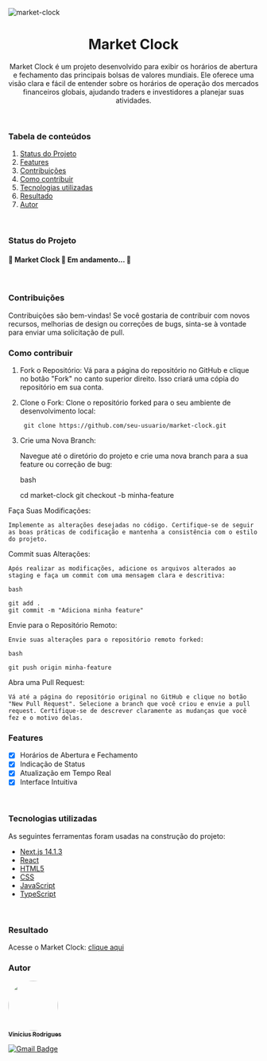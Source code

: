 ![market-clock](https://github.com/ViniciusRodrigues10/market-clock/assets/76957963/e6b0e0ed-3853-4c86-8420-3302b173383b)

<h1 align="center">Market Clock</h1>
<p align="center">Market Clock é um projeto desenvolvido para exibir os horários de abertura e fechamento das principais bolsas de valores mundiais. Ele oferece uma visão clara e fácil de entender sobre os horários de operação dos mercados financeiros globais, ajudando traders e investidores a planejar suas atividades.</p>
<br/>

### Tabela de conteúdos
1. [Status do Projeto](#status-do-projeto)
2. [Features](#features)
3. [Contribuições](#contribuições)
4. [Como contribuir](#como-contribuir)
5. [Tecnologias utilizadas](#tecnologias-utilizadas)
6. [Resultado](#resultado)
7. [Autor](#autor)
<br/>

### Status do Projeto
<h4 align=""> 
	🚧  Market Clock 🚀 Em andamento...  🚧
</h4>
<br/>

### Contribuições
Contribuições são bem-vindas! Se você gostaria de contribuir com novos recursos, melhorias de design ou correções de bugs, sinta-se à vontade para enviar uma solicitação de pull.
<br/>

### Como contribuir
1. Fork o Repositório:
	Vá para a página do repositório no GitHub e clique no botão "Fork" no canto superior direito. Isso criará uma cópia do repositório em sua conta.
       

2. Clone o Fork:
	Clone o repositório forked para o seu ambiente de desenvolvimento local:

    	git clone https://github.com/seu-usuario/market-clock.git

3. Crie uma Nova Branch:

    Navegue até o diretório do projeto e crie uma nova branch para a sua feature ou correção de bug:

    bash

    cd market-clock
    git checkout -b minha-feature

Faça Suas Modificações:

    Implemente as alterações desejadas no código. Certifique-se de seguir as boas práticas de codificação e mantenha a consistência com o estilo do projeto.

Commit suas Alterações:

    Após realizar as modificações, adicione os arquivos alterados ao staging e faça um commit com uma mensagem clara e descritiva:

    bash

    git add .
    git commit -m "Adiciona minha feature"

Envie para o Repositório Remoto:

    Envie suas alterações para o repositório remoto forked:

    bash

    git push origin minha-feature

Abra uma Pull Request:

    Vá até a página do repositório original no GitHub e clique no botão "New Pull Request". Selecione a branch que você criou e envie a pull request. Certifique-se de descrever claramente as mudanças que você fez e o motivo delas.

### Features

- [x] Horários de Abertura e Fechamento
- [x] Indicação de Status
- [x] Atualização em Tempo Real
- [x] Interface Intuitiva
<br/>

### Tecnologias utilizadas
As seguintes ferramentas foram usadas na construção do projeto:
- [Next.js 14.1.3](https://nextjs.org/)
- [React](https://react.dev/)
- [HTML5](https://ebaconline.com.br/blog/o-que-e-html5-seo)
- [CSS](https://developer.mozilla.org/pt-BR/docs/Web/CSS)
- [JavaScript](https://developer.mozilla.org/pt-BR/docs/Learn/JavaScript/First_steps/What_is_JavaScript)
- [TypeScript](https://www.typescriptlang.org/)
<br/>

### Resultado
Acesse o Market Clock: [clique aqui](https://market-clock.netlify.app/)
<br/>

### Autor
<a href="https://www.linkedin.com/in/viniciusgonzagacavalcante/">
	<!-- <img src="https://avatars.githubusercontent.com/u/76957963?v=4" style="border-radius: 50%;" width="100px;" alt=""/> -->
	<img src="https://github.com/ViniciusRodrigues10/real-time-polls/assets/76957963/150fca30-7a34-46a6-826e-74b812fc4329" style="border-radius: 50%;" width="100px;" alt=""/>
<br />
	
<a href="https://www.linkedin.com/in/viniciusgonzagacavalcante/" title="vinicius-linkedin">
  <sub><b>Vinícius Rodrigues</b></sub>
</a>

[![Gmail Badge](https://img.shields.io/badge/-vinicius.gonzaga-c14438?style=flat-square&logo=Gmail&logoColor=white&link=mailto:tgmarinho@gmail.com)](mailto:vinicius.gonzaga@academico.ifpb.edu.br)

